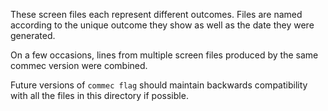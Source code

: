 These screen files each represent different outcomes. Files are named according to the unique outcome they show as well as the date they were generated.

On a few occasions, lines from multiple screen files produced by the same commec version were combined.

Future versions of `commec flag` should maintain backwards compatibility with all the files in this directory if possible.

